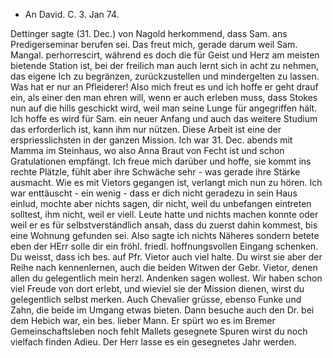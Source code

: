 + An David.
 C. 3. Jan 74.

Dettinger sagte (31. Dec.) von Nagold herkommend, dass Sam. ans Predigerseminar berufen sei. Das freut mich, gerade darum weil Sam. Mangal. perhorrescirt, während es doch die für Geist und Herz am meisten bietende Station ist, bei der freilich man auch lernt sich in acht zu nehmen, das eigene Ich zu begränzen, zurückzustellen und mindergelten zu lassen. Was hat er nur an Pfleiderer! Also mich freut es und ich hoffe er geht drauf ein, als einer den man ehren will, wenn er auch erleben muss, dass Stokes nun auf die hills geschickt wird, weil man seine Lunge für angegriffen hält. Ich hoffe es wird für Sam. ein neuer Anfang und auch das weitere Studium das erforderlich ist, kann ihm nur nützen. Diese Arbeit ist eine der erspriesslichsten in der ganzen Mission.
Ich war 31. Dec. abends mit Mamma im Steinhaus, wo also Anna Braut von Fecht ist und schon Gratulationen empfängt. Ich freue mich darüber und hoffe, sie kommt ins rechte Plätzle, fühlt aber ihre Schwäche sehr - was gerade ihre Stärke ausmacht.
Wie es mit Vietors gegangen ist, verlangt mich nun zu hören. Ich war enttäuscht - ein wenig - dass er dich nicht geradezu in sein Haus einlud, mochte aber nichts sagen, dir nicht, weil du unbefangen eintreten solltest, ihm nicht, weil er viell. Leute hatte und nichts machen konnte oder weil er es für selbstverständlich ansah, dass du zuerst dahin kommest, bis eine Wohnung gefunden sei. Also sagte ich nichts Näheres sondern betete eben der HErr solle dir ein fröhl. friedl. hoffnungsvollen Eingang schenken. Du weisst, dass ich bes. auf Pfr. Vietor auch viel halte. Du wirst sie aber der Reihe nach kennenlernen, auch die beiden Witwen der Gebr. Vietor, denen allen du gelegentlich mein herzl. Andenken sagen wollest. Wir haben schon viel Freude von dort erlebt, und wieviel sie der Mission dienen, wirst du gelegentlich selbst merken. Auch Chevalier grüsse, ebenso Funke und Zahn, die beide im Umgang etwas bieten. Dann besuche auch den Dr. bei dem Hebich war, ein bes. lieber Mann. Er spürt wo es im Bremer Gemeinschaftsleben noch fehlt Mallets gesegnete Spuren wirst du noch vielfach finden 
Adieu. Der Herr lasse es ein gesegnetes Jahr werden.

